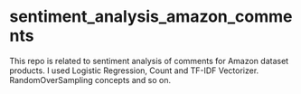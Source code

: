 # sentiment_analysis_amazon_comments
This repo is related to sentiment analysis of comments for Amazon dataset products. I used Logistic Regression, Count and TF-IDF Vectorizer. RandomOverSampling concepts and so on.
